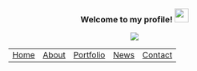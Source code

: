 <h3 align="center">
  Welcome to my profile!
  <img src="https://media.giphy.com/media/hvRJCLFzcasrR4ia7z/giphy.gif" width="28">
</h3>

<p align="center">
  <a href="https://github.com/DenverCoder1/readme-typing-svg"><img src="https://readme-typing-svg.herokuapp.com/?lines=Full-stack%20developer;Always%20learning%20new%20things&font=Fira%20Code&center=true&width=440&height=45&color=f75c7e&vCenter=true&size=22"></a>
</p>

<table align="center">
 <tr>
    <td><a href="README.md">Home</a></td>
    <td><u><a href="README_about.md">About</a></u></td>
    <td><a href="README_portfolio.md">Portfolio</a></td>
    <td><a href="README_news.md">News</a></td>
    <td><a href="README_contact.md">Contact</a></td>
 </tr> 
</table>